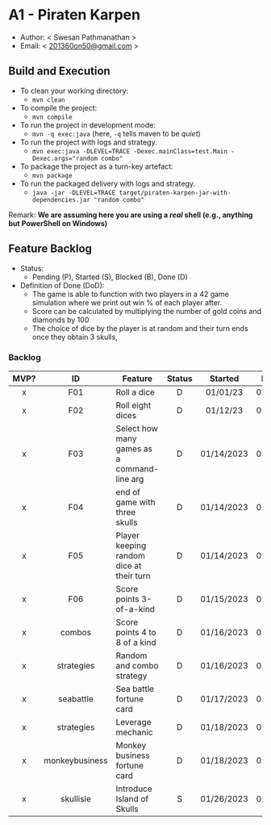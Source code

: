 # A1 - Piraten Karpen

  * Author: < Swesan Pathmanathan >
  * Email: < 201360on50@gmail.com >

## Build and Execution

  * To clean your working directory:
    * `mvn clean`
  * To compile the project:
    * `mvn compile`
  * To run the project in development mode:
    * `mvn -q exec:java` (here, `-q` tells maven to be _quiet_)
  * To run the project with logs and strategy.
    * `mvn exec:java -DLEVEL=TRACE -Dexec.mainClass=test.Main -Dexec.args="random combo"`
  * To package the project as a turn-key artefact:
    * `mvn package`
  * To run the packaged delivery with logs and strategy. 
    * `java -jar -DLEVEL=TRACE target/piraten-karpen-jar-with-dependencies.jar "random combo"` 

Remark: **We are assuming here you are using a _real_ shell (e.g., anything but PowerShell on Windows)**

## Feature Backlog

 * Status: 
   * Pending (P), Started (S), Blocked (B), Done (D)
 * Definition of Done (DoD):
   * The game is able to function with two players in a 42 game simulation where we print out win % of each player after. 
   * Score can be calculated by multiplying the number of gold coins and diamonds by 100
   * The choice of dice by the player is at random and their turn ends once they obtain 3 skulls,

### Backlog 

| MVP? |       ID       | Feature                                     | Status |  Started   | Delivered   |
|:----:|:--------------:|---------------------------------------------|:------:|:----------:|-------------|
|  x   |      F01       | Roll a dice                                 |   D    |  01/01/23  | 01/10/23    |
|  x   |      F02       | Roll eight dices                            |   D    |  01/12/23  | 01/12/23    |
|  x   |      F03       | Select how many games as a command-line arg |   D    | 01/14/2023 | 01/14/2023  |
|  x   |      F04       | end of game with three skulls               |   D    | 01/14/2023 | 01/14/2023  |
|  x   |      F05       | Player keeping random dice at their turn    |   D    | 01/14/2023 | 01/15/2023  |
|  x   |      F06       | Score points 3-of-a-kind                    |   D    | 01/15/2023 | 01/15/2023  |
|  x   |     combos     | Score points 4 to 8 of a kind               |   D    | 01/16/2023 | 01/16/2023  |
|  x   |   strategies   | Random and combo strategy                   |   D    | 01/16/2023 | 01/16/2023  |
|  x   |   seabattle    | Sea battle fortune card                     |   D    | 01/17/2023 | 01/17/2023  |
|  x   |   strategies   | Leverage mechanic                           |   D    | 01/18/2023 | 01/18/2023  |
|  x   | monkeybusiness | Monkey business fortune card                |   D    | 01/18/2023 | 01/18/2023  |
|  x   |   skullisle    | Introduce Island of Skulls                  |   S    | 01/26/2023 | 01/26/2023  |
